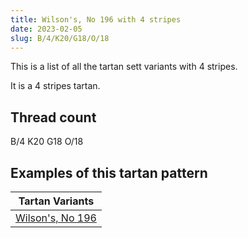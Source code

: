 ```yaml
---
title: Wilson's, No 196 with 4 stripes
date: 2023-02-05
slug: B/4/K20/G18/O/18
---
```

This is a list of all the tartan sett variants with 4 stripes.

It is a 4 stripes tartan.


## Thread count
B/4 K20 G18 O/18

## Examples of this tartan pattern

| Tartan Variants |
|---------------|
| [Wilson's, No 196](/variants/b/4/k20/g18/o/18-b5480b0-g008000-k000000-off8500)||
